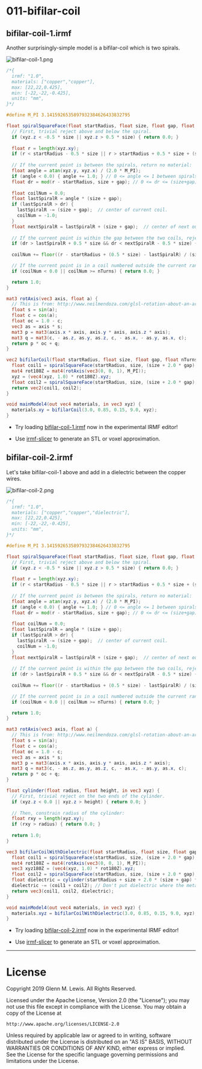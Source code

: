 # 011-bifilar-coil

## bifilar-coil-1.irmf

Another surprisingly-simple model is a bifilar-coil which is two spirals.

![bifilar-coil-1.png](bifilar-coil-1.png)

```glsl
/*{
  irmf: "1.0",
  materials: ["copper","copper"],
  max: [22,22,0.425],
  min: [-22,-22,-0.425],
  units: "mm",
}*/

#define M_PI 3.1415926535897932384626433832795

float spiralSquareFace(float startRadius, float size, float gap, float nTurns, in vec3 xyz) {
  // First, trivial reject above and below the spiral.
  if (xyz.z < -0.5 * size || xyz.z > 0.5 * size) { return 0.0; }
  
  float r = length(xyz.xy);
  if (r < startRadius - 0.5 * size || r > startRadius + 0.5 * size + (size + gap) * nTurns) { return 0.0; }
  
  // If the current point is between the spirals, return no material:
  float angle = atan(xyz.y, xyz.x) / (2.0 * M_PI);
  if (angle < 0.0) { angle += 1.0; } // 0 <= angle <= 1 between spirals from center to center.
  float dr = mod(r - startRadius, size + gap); // 0 <= dr <= (size+gap) between spirals from center to center.
  
  float coilNum = 0.0;
  float lastSpiralR = angle * (size + gap);
  if (lastSpiralR > dr) {
    lastSpiralR -= (size + gap);  // center of current coil.
    coilNum = -1.0;
  }
  float nextSpiralR = lastSpiralR + (size + gap);  // center of next outer coil.
  
  // If the current point is within the gap between the two coils, reject it.
  if (dr > lastSpiralR + 0.5 * size && dr < nextSpiralR - 0.5 * size) { return 0.0; }
  
  coilNum += floor((r - startRadius + (0.5 * size) - lastSpiralR) / (size + gap));

  // If the current point is in a coil numbered outside the current range, reject it.
  if (coilNum < 0.0 || coilNum >= nTurns) { return 0.0; }

  return 1.0;
}

mat3 rotAxis(vec3 axis, float a) {
  // This is from: http://www.neilmendoza.com/glsl-rotation-about-an-arbitrary-axis/
  float s = sin(a);
  float c = cos(a);
  float oc = 1.0 - c;
  vec3 as = axis * s;
  mat3 p = mat3(axis.x * axis, axis.y * axis, axis.z * axis);
  mat3 q = mat3(c, - as.z, as.y, as.z, c, - as.x, - as.y, as.x, c);
  return p * oc + q;
}

vec2 bifilarCoil(float startRadius, float size, float gap, float nTurns, in vec3 xyz) {
  float coil1 = spiralSquareFace(startRadius, size, (size + 2.0 * gap), nTurns, xyz);
  mat4 rot180Z = mat4(rotAxis(vec3(0, 0, 1), M_PI));
  xyz = (vec4(xyz, 1.0) * rot180Z).xyz;
  float coil2 = spiralSquareFace(startRadius, size, (size + 2.0 * gap), nTurns, xyz);
  return vec2(coil1, coil2);
}

void mainModel4(out vec4 materials, in vec3 xyz) {
  materials.xy = bifilarCoil(3.0, 0.85, 0.15, 9.0, xyz);
}
```

* Try loading [bifilar-coil-1.irmf](https://gmlewis.github.io/irmf-editor/?s=github.com/gmlewis/irmf-examples/blob/master/examples/011-bifilar-coil/bifilar-coil-1.irmf) now in the experimental IRMF editor!

* Use [irmf-slicer](https://github.com/gmlewis/irmf-slicer) to generate an STL or voxel approximation.

## bifilar-coil-2.irmf

Let's take bifilar-coil-1 above and add in a dielectric between the copper wires.

![bifilar-coil-2.png](bifilar-coil-2.png)

```glsl
/*{
  irmf: "1.0",
  materials: ["copper","copper","dielectric"],
  max: [22,22,0.425],
  min: [-22,-22,-0.425],
  units: "mm",
}*/

#define M_PI 3.1415926535897932384626433832795

float spiralSquareFace(float startRadius, float size, float gap, float nTurns, in vec3 xyz) {
  // First, trivial reject above and below the spiral.
  if (xyz.z < -0.5 * size || xyz.z > 0.5 * size) { return 0.0; }
  
  float r = length(xyz.xy);
  if (r < startRadius - 0.5 * size || r > startRadius + 0.5 * size + (size + gap) * nTurns) { return 0.0; }
  
  // If the current point is between the spirals, return no material:
  float angle = atan(xyz.y, xyz.x) / (2.0 * M_PI);
  if (angle < 0.0) { angle += 1.0; } // 0 <= angle <= 1 between spirals from center to center.
  float dr = mod(r - startRadius, size + gap); // 0 <= dr <= (size+gap) between spirals from center to center.
  
  float coilNum = 0.0;
  float lastSpiralR = angle * (size + gap);
  if (lastSpiralR > dr) {
    lastSpiralR -= (size + gap);  // center of current coil.
    coilNum = -1.0;
  }
  float nextSpiralR = lastSpiralR + (size + gap);  // center of next outer coil.
  
  // If the current point is within the gap between the two coils, reject it.
  if (dr > lastSpiralR + 0.5 * size && dr < nextSpiralR - 0.5 * size) { return 0.0; }
  
  coilNum += floor((r - startRadius + (0.5 * size) - lastSpiralR) / (size + gap));

  // If the current point is in a coil numbered outside the current range, reject it.
  if (coilNum < 0.0 || coilNum >= nTurns) { return 0.0; }

  return 1.0;
}

mat3 rotAxis(vec3 axis, float a) {
  // This is from: http://www.neilmendoza.com/glsl-rotation-about-an-arbitrary-axis/
  float s = sin(a);
  float c = cos(a);
  float oc = 1.0 - c;
  vec3 as = axis * s;
  mat3 p = mat3(axis.x * axis, axis.y * axis, axis.z * axis);
  mat3 q = mat3(c, - as.z, as.y, as.z, c, - as.x, - as.y, as.x, c);
  return p * oc + q;
}

float cylinder(float radius, float height, in vec3 xyz) {
  // First, trivial reject on the two ends of the cylinder.
  if (xyz.z < 0.0 || xyz.z > height) { return 0.0; }
  
  // Then, constrain radius of the cylinder:
  float rxy = length(xyz.xy);
  if (rxy > radius) { return 0.0; }
  
  return 1.0;
}

vec3 bifilarCoilWithDielectric(float startRadius, float size, float gap, float nTurns, in vec3 xyz) {
  float coil1 = spiralSquareFace(startRadius, size, (size + 2.0 * gap), nTurns, xyz);
  mat4 rot180Z = mat4(rotAxis(vec3(0, 0, 1), M_PI));
  vec3 xyz180Z = (vec4(xyz, 1.0) * rot180Z).xyz;
  float coil2 = spiralSquareFace(startRadius, size, (size + 2.0 * gap), nTurns, xyz180Z);
  float dielectric = cylinder(startRadius + size + 2.0 * (size + gap) * nTurns, size, xyz+vec3(0,0,.5*size));
  dielectric -= (coil1 + coil2); // Don't put dielectric where the metal is.
  return vec3(coil1, coil2, dielectric);
}

void mainModel4(out vec4 materials, in vec3 xyz) {
  materials.xyz = bifilarCoilWithDielectric(3.0, 0.85, 0.15, 9.0, xyz);
}
```

* Try loading [bifilar-coil-2.irmf](https://gmlewis.github.io/irmf-editor/?s=github.com/gmlewis/irmf-examples/blob/master/examples/011-bifilar-coil/bifilar-coil-2.irmf) now in the experimental IRMF editor!

* Use [irmf-slicer](https://github.com/gmlewis/irmf-slicer) to generate an STL or voxel approximation.

----------------------------------------------------------------------

# License

Copyright 2019 Glenn M. Lewis. All Rights Reserved.

Licensed under the Apache License, Version 2.0 (the "License");
you may not use this file except in compliance with the License.
You may obtain a copy of the License at

    http://www.apache.org/licenses/LICENSE-2.0

Unless required by applicable law or agreed to in writing, software
distributed under the License is distributed on an "AS IS" BASIS,
WITHOUT WARRANTIES OR CONDITIONS OF ANY KIND, either express or implied.
See the License for the specific language governing permissions and
limitations under the License.

